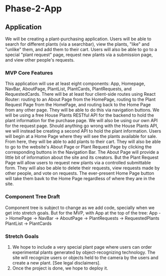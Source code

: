 # Phase-2-App
## Application
We will be creating a plant-purchasing application. Users will be able to search for different plants (via a searchbar), view the plants, "like" and "unlike" them, and add them to their cart. Users will also be able to go to a special "plant request" page, request new plants via a submission page, and view other people's requests.
### MVP Core Features
This application will use at least eight components: App, Homepage, NavBar, AboutPage, PlantList, PlantCards, PlantRequests, and RequestedCards.
There will be at least four client-side routes using React Router: routing to an About Page from the HomePage, routing to the Plant Request Page from the HomePage, and routing back to the Home Page from any other page. They will be able to do this via navigation buttons.
We will be using a free House Plants RESTful API for the backend to hold the plant information for the purchase page. We will also be using our own API for the request page. Should anything go wrong with the House Plants API, we will instead be creating a second API to hold the plant information.
Users will begin at a Home Page where they will see the plants available for sale. From here, they will be able to add plants to their cart. They will also be able to go to the website's About Page or Plant Request Page by clicking the corresponding buttons in the Navigation Bar. The About Page will provide a little bit of information about the site and its creators. But the Plant Request Page will allow users to request new plants via a controlled submittable form. They will also be able to delete their requests, view requests made by other people, and vote on requests. The ever-present Home Page button will take them bavk to the Home Page regardless of where they are in the site.
### Component Tree Draft
Component tree is subject to change as we add code, specially when we get into stretch goals. But for the MVP, with App at the top of the tree:
App -> HomePage ->  NavBar    ->
                    AboutPage ->
                    PlantRequests -> RequestedPlants
                    PlantList ->  PlantCards
### Stretch Goals
1. We hope to include a very special plant page where users can order experimental plants generated by object-recognizing technology. The site will recognize users or objects held to the camera by the users and create a new plant. [See legal disclaimers].
2. Once the project is done, we hope to deploy it.
